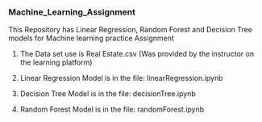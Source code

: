 ### Machine_Learning_Assignment

This Repository has Linear Regression, Random Forest and Decision Tree models for Machine learning practice Assignment

1. The Data set use is Real Estate.csv (Was provided by the instructor on the learning platform)

2. Linear Regression Model is in the file: linearRegression.ipynb

3. Decision Tree Model is in the file: decisionTree.ipynb

4. Random Forest Model is in the file: randomForest.ipynb






